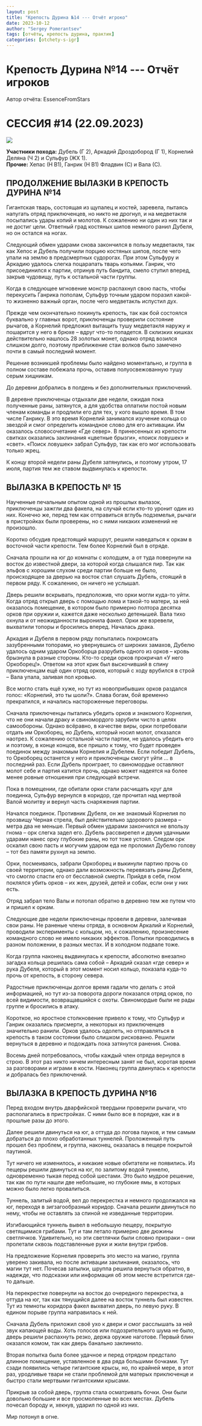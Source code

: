 ```yaml
---
layout: post
title: "Крепость Дурина №14 --- Отчёт игроко"
date: 2023-10-12
author: "Sergey Pomerantsev"
tags: [отчёты, крепость дурина, практик]
categories: [otchety-s-igr]
---
```


# Крепость Дурина №14 --- Отчёт игроков

Автор отчёта: EssenceFromStars

# СЕССИЯ #14 (22.09.2023)

![](/assets/images/_durin_Map_06.10.23.png)

**Участники похода:** Дубель (Г 2), Аркадий Дроздобород (Г 1), Корнелий Деляна (Ч 2) и Сульфур (ЖХ 1).  
**Прочие:** Хепас (Н В1), Ганрик (Н В1) Фладвин (С) и Вала (С).

## ПРОДОЛЖЕНИЕ ВЫЛАЗКИ В КРЕПОСТЬ ДУРИНА №14

Гигантская тварь, состоящая из щупалец и костей, заревела, пытаясь напугать отряд приключенцев, но никто не дрогнул, и на медветакля посыпались удары копий и молотов. К сожалению ни один из них так и не достиг цели. Ответный град костяных шипов немного ранил Дубеля, но он остался на ногах.

Следующий обмен ударами снова закончился в пользу медветакля, так как Хепос и Дубель получили порцию костяных шипов, после чего упали на землю в предсмертных судорогах. При этом Сульфуру и Аркадию удалось слегка поцарапать тварь копьями. Ганрик, что присоединился к партии, отринув путь бандита, смело ступил вперед, закрыв чудовищу, путь к остальной части группы.

Когда в следующее мгновение монстр распахнул свою пасть, чтобы перекусить Ганрика пополам, Сульфур точным ударом поразил какой-то жизненно важный орган, после чего медветакль испустил дух.

Прежде чем окончательно покинуть крепость, так как бой состоялся буквально у главных ворот, приключенцы проверили состояние рычагов, а Корнелий предложил вытащить тушу медветакля наружу и пошарится у него в брюхе – вдруг что-то попадется. В склизких кишках действительно нашлось 28 золотых монет, однако отряд возился слишком долго, поэтому приближение стаи волков было замечено почти в самый последний момент.

Решение возникшей проблемы было найдено моментально, и группа в полном составе побежала прочь, оставив полуосвежованную тушу серым хищникам.

До деревни добрались в полдень и без дополнительных приключений.

В деревне приключенцы отдыхали две недели, ожидая пока полученные раны, затянутся, а для удобства оплатили постой новым членам команды и продлили его для тех, у кого вышло время. В том числе Ганрику. В это время Корнелий занимался изучение кольца со звездой и смог определить командное слово для его активации. Им оказалось словосочетание «Где север». В принесенных из крепости свитках оказались заклинания «цветные брызги», «поиск ловушек» и «свет». «Поиск ловушек» забрал Сульфур, так как его мог использовать только жрец.

К концу второй недели раны Дубеля затянулись, и поэтому утром, 17 июля, партия тем же ставом выдвинулась к крепости.

## ВЫЛАЗКА В КРЕПОСТЬ № 15

Наученные печальным опытом одной из прошлых вылазок, приключенцы зажгли два факела, на случай если кто-то уронит один из них. Конечно же, перед тем как отправиться вглубь подземелья, рычаги в пристройках были проверены, но с ними никаких изменений не произошло.

Коротко обсудив предстоящий маршрут, решили наведаться к оркам в восточной части крепости. Тем более Корнелий был в отряде.

Сначала прошли на юг до комнаты с колодцем, а от туда повернули на восток до известной двери, за которой когда слышался пир. Так как эльфов с хорошим слухом среди партии больше не было, происходящее за дверью на восток стал слушать Дубель, стоящий в первом ряду. К сожалению, он ничего не услышал.

Дверь решили вскрывать, предположив, что орки могли куда-то уйти. Когда отряд открыл дверь с помощью лома и такой-то матери, за ней оказалось помещение, в котором было примерно полтора десятка орков при оружии и, кажется даже несколько детенышей. Вала тихо охнула и от неожиданности выронила факел. Орки же взревели, выхватили топоры и бросились вперед. Началась драка.

Аркадия и Дубеля в первом ряду попытались покромсать зазубренными топорами, но увернувшись от широких замахов, Дубелю удалось одним ударом Оркоборца разрубить одного из орков – кровь брызнула в разные стороны. Кто-то среди орков прокричал «У него Оркоборец!». Ответом на этот крик был выскочивший в спину приключенцам ещё один отряд орков, который с ходу врубился в строй – Вала упала, заливая пол кровью.

Все могло стать ещё хуже, но тут из новоприбывших орков раздался голос: «Корнелий, это ты шоли?». Слава богам, бой временно прекратился, и начались настороженные переговоры.

Сначала приключенцы пытались убедить орков и знакомого Корнелия, что не они начали драку и свиномордого зарубили чисто в целях самообороны. Однако всёравно, в качестве виры, орки потребовали отдать им Оркоборец, но Дубель, который носил молот, отказался наотрез. К сожалению остальной части партии, не удалось убедить его и поэтому, в конце концов, все пришло к тому, что будет проведен поединок между знакомым Корнелия и Дубелем. Если победит Дубель, то Оркоборец останется у него и приключенцы смогут уйти … в последний раз. Если Дубель проиграет, то свиномордые оставляют молот себе и партия катится прочь, однако может надеятся на более менее ровные отношения при следующей встречи.

Пока в помещении, где обитали орки стали расчищать круг для поединка, Сульфур вернулся в коридор, где прочитал над мертвой Валой молитву и вернул часть снаряжения партии.

Начался поединок. Противник Дубеля, он же знакомый Корнелия по прозвищу Черная стрела, был действительно здорового размера – метра два не меньше. Первый обмен ударами закончился не впользу гнома – орк слегка задел его. Дубель рассвирепел и двумя удачными ударами нанес орку глубокие раны, но тот тоже устоял. Следом орк оскалил свою пасть и могучим ударом еда не проломил Дубелю голову – тот без памяти рухнул на землю.

Орки, посмеиваясь, забрали Оркоборец и выкинули партию прочь со своей территории, однако дали возможность перевязать раны Дубеля, что смогло спасти его от бесславной смерти. Прийдя в себя, гном поклялся убить орков – их жен, друзей, детей и собак, если они у них есть.

Отряд забрал тело Валы и потопал обратно в деревню тем же путем что и пришел к оркам.

Следующие две недели приключенцы провели в деревни, залечивая свои раны. Не раненые члены отряда, в основном Аркалий и Корнелий, проводили эксперименты с кольцом, но, к сожалению, произнесение командного слово не имело никаких эффектов. Попытки проводились в разном положении, в разных местах. И в холодном подвале тоже.

Когда группа наконец выдвинулась к крепости, абсолютно внезапно загадка кольца решилась сама собой – Аркадий сказал «где север» и рука Дубеля, который в этот момент носил кольцо, показала куда-то прочь от крепость, в сторону севера. 

Радостные приключенцы долгое время гадали что делать с этой информацией, но тут из-за поворота дороги показался отряд орков, по всей видимости, возвращавшийся с охоты. Свиномордые были не рады группе и бросились в атаку.

Короткое, но яростное столкновение привело к тому, что Сульфур и Ганрик оказались присмерти, а некоторых из приключенцев значительно ранили. Орков удалось одолеть, но отправляться в крепость в таком состоянии было слишком рискованно. Решили вернуться в деревню и подождать пока затянутся ранения. Снова.

Восемь дней потребовалось, чтобы каждый член отряда вернулся в строю. В этот раз никто ничем интересным занят не был, коротая время за разговорами и играми в кости. Наконец группа двинулась к крепости и добралась без приключений.

## ВЫЛАЗКА В КРЕПОСТЬ ДУРИНА №16

Перед входом внутрь дварфийской твердыни проверили рычаги, что располагались в пристройках. С ними было все в порядке, как и в прошлые разы до этого.

Далее решили двинуться на юг, а оттуда до логова пауков, и тем самым добраться до плохо обработанных туннелей. Проложенный путь прошел без проблем, и группа, наконец, оказалась в пещере покрытой паутиной.

Тут ничего не изменилось, и никакие новые обитатели не появились. Из пещеры решили двинуться на юг, по залитому водой туннелю, одновременно тыкая перед собой шестами. Это было мудрое решение, так как по пути нашли две небольшие, но глубокие ямы, в которых можно было легко провалиться.

Туннель, залитый водой, вел до перекрестка и немного продолжался на юг, переходя в зигзагообразный коридор. Сначала решили двинуться по нему, чтобы не оставлять за спиной не изведанные территории.

Изгибающийся туннель вывел в небольшую пещеру, покрытую светящимися грибами. Тут и там летало примерно две дюжины светлячков. Удивительно, но эти светлячки были словно призраки – они пролетали сквозь подставленные руки и жили внутри грибов.

На предложение Корнелия проверить это место на магию, группа уверено закивала, но после активации заклинания, оказалось, что магии тут нет. Почесав затылки, шруппа решила вернуться обратно, в надежде, что подсказки или информация об этом месте встретится где-то дальше.

На перекрестке повернули на восток до очередного перекрестка, а оттуда на юг, так как тянущийся далее на восток туннель был известен. Тут из темноты коридора факел выхватил дверь, по левую руку. В едином порыве группа направилась к ней.

Сначала Дубель приложил своё ухо к двери и смог расслышать за ней звук капающей воды. Хоть голосов или подозрительного шума не было, дверь решили распахнуть резко, держа оружие наготове. Первый блин оказался комом, так как дверь банально заклинило.

Вторая попытка была более удачное и перед отрядом предстало длинное помещение, уставленное в два ряда большими бочками. Тут сзади появились четыре гигантские крысы, но, по крайней мере, в этот раз, уродливые твари не стали проблемой для матерых приключенце и быстро стали мертвыми гигантскими крысами.

Прикрыв за собой дверь, группа стала осматривать бочки. Они были довольно большие и все просмоленные во всех местах. Дубель почесал бороду и, хекнув, ударил по одной из них.

Мир потонул в огне.

